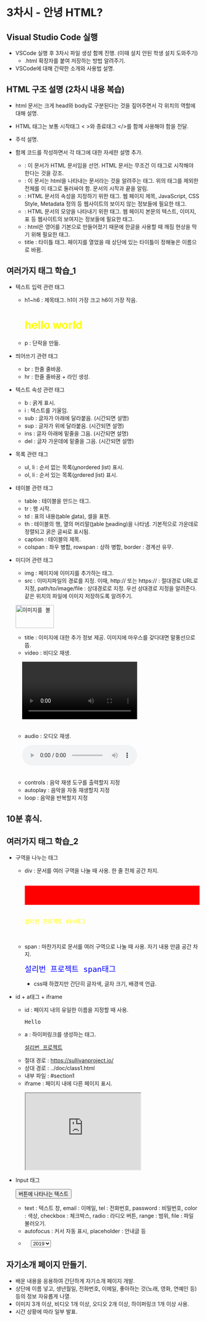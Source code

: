 # **3차시 - 안녕 HTML?**


## Visual Studio Code 실행

- VSCode 실행 후 3차시 파일 생성 함께 진행. (이때 설치 안된 학생 설치 도와주기)
    * .html 확장자를 붙여 저장하는 방법 알려주기.
- VSCode에 대해 간략한 소개와 사용법 설명.  


## HTML 구조 설명 (2차시 내용 복습)

- html 문서는 크게 head와 body로 구분된다는 것을 짚어주면서 각 위치의 역할에 대해 설명.  

- HTML 태그는 보통 시작태그 < >와 종료태그 </>를 함께 사용해야 함을 전달.

- 주석 설명. <!-- -->

- 함께 코드를 작성하면서 각 태그에 대한 자세한 설명 추가.
    * <!doctype html> : 이 문서가 HTML 문서임을 선언. HTML 문서는 무조건 이 태그로 시작해야 한다는 것을 강조.
    * <html> : 이 문서는 html을 나타내는 문서라는 것을 알려주는 태그. 위의 태그를 제외한 전체를 이 태그로 둘러싸야 함. 문서의 시작과 끝을 알림.
    * <head> : HTML 문서의 속성을 지정하기 위한 태그. 웹 페이지 제목, JavaScript, CSS Style, Metadata 정의 등 웹사이트의 보이지 않는 정보들에 필요한 태그. 
    * <body> : HTML 문서의 모양을 나타내기 위한 태그. 웹 페이지 본문의 텍스트, 이미지, 표 등 웹사이트의 보여지는 정보들에 필요한 태그.
    * <meta charset="utf-8"> : html은 영어를 기본으로 만들어졌기 때문에 한글을 사용할 때 깨짐 현상을 막기 위해 필요한 태그. 
    * title : 타이틀 태그. 페이지를 열었을 때 상단에 있는 타이틀이 정해놓은 이름으로 바뀜.


## 여러가지 태그 학습_1

- 텍스트 입력 관련 태그
    * h1~h6 : 제목태그. h1이 가장 크고 h6이 가장 작음.
        <h1 style="color:yellow">hello world</h1>
    * p : 단락을 만듦.

- 띄어쓰기 관련 태그
    * br : 한줄 줄바꿈.
    * hr : 한줄 줄바꿈 + 라인 생성.

- 텍스트 속성 관련 태그
    * b : 굵게 표시.
    * i : 텍스트를 기울임.
    * sub : 글자가 아래에 달라붙음. (시간되면 설명)
    * sup : 글자가 위에 달라붙음. (시간되면 설명)
    * ins : 글자 아래에 밑줄을 그음. (시간되면 설명)
    * del : 글자 가운데에 밑줄을 그음. (시간되면 설명)

- 목록 관련 태그
    * ul, li : 순서 없는 목록(<ins>u</ins>nordered <ins>l</ins>ist) 표시.
    * ol, li : 순서 있는 목록(<ins>o</ins>rdered <ins>l</ins>ist) 표시. 

- 테이블 관련 태그
    * table : 테이블을 만드는 태그.
    * tr : 행 시작.
    * td : 표의 내용(<ins>t</ins>able <ins>d</ins>ata), 셀을 표현.
    * th : 테이블의 행, 열의 머리말(<ins>t</ins>able <ins>h</ins>eading)을 나타냄. 기본적으로 가운데로 정렬되고 굵은 글씨로 표시됨.
    * caption : 테이블의 제목.
    * colspan : 좌우 병합, rowspan : 상하 병합, border : 경계선 유무.

- 미디어 관련 태그
    * img : 페이지에 이미지를 추가하는 태그. 
    * src : 이미지파일의 경로를 지정. 이때, http:// 또는 https:// : 절대경로 URL로 지정, path/to/image/file : 상대경로로 지정. 우선 상대경로 지정을 알려준다. 같은 위치의 파일에 이미지 저장하도록 알려주기.    
    <pre><img src="sulivanproject.jpg" width="100" height="60" alt="이미지를 볼 수 없는 경우에 이미지에 대한 설명 제공."/></pre> 
    * title : 이미지에 대한 추가 정보 제공. 이미지에 마우스를 갖다대면 말풍선으로 뜸.
    * video : 비디오 재생.  
    <pre>
    <video controls="controls" autoplay="autoplay" loop="loop">
         <source src="sulivanproject.mp4" type="video/mp4"/>
    </video>
    </pre>
    * audio : 오디오 재생.  
    <pre>
    <audio controls="controls" autoplay="autoplay" loop="loop">
         <source src="sulivanproject.mp3" type="audio/mp3"/>
    </audio>
    </pre>
    * controls : 음악 재생 도구를 출력할지 지정 
    * autoplay : 음악을 자동 재생할지 지정 
    * loop : 음악을 반복할지 지정 


## 10분 휴식.


## 여러가지 태그 학습_2

- 구역을 나누는 태그
    * div : 문서를 여러 구역을 나눌 때 사용. 한 줄 전체 공간 차지.  
        <pre>
            <div style="height:50px; background-color:red"></div>
            <div style="color:yellow">설리번 프로젝트 div태그</div>
        </pre>
    * span : 마찬가지로 문서를 여러 구역으로 나눌 때 사용. 자기 내용 만큼 공간 차지.  
        <pre><span style="height:200px; background-color:white; color:blue; font-size:20px">설리번 프로젝트 span태그</div></pre>  
        * css때 하겠지만 간단히 글자색, 글자 크기, 배경색 언급.

- id + a태그 + iframe
    * id : 페이지 내의 유일한 이름을 지정할 때 사용.
        <pre><a id="section1">Hello</a></pre>
    * a : 하이퍼링크를 생성하는 태그.  
        <pre><a href="https://sullivanproject.io/" target="_blank">설리번 프로젝트</a></pre>
    * 절대 경로 : https://sullivanproject.io/  
    * 상대 경로 : ../doc/class1.html
    * 내부 파일 : #section1
    * iframe : 페이지 내에 다른 페이지 표시.  
        <pre><iframe src="https://sullivanproject.io/" width="300" height="200"></iframe></pre>

- Input 태그  
        <pre><input type="button" value="버튼에 나타나는 텍스트"/></pre>  
    * text : 텍스트 창, email : 이메일, tel : 전화번호, password : 비밀번호, color : 색상, checkbox : 체크박스, radio : 라디오 버튼, range : 범위, file : 파일 불러오기.
    * autofocus : 커서 자동 표시, placeholder : 안내글 등
    * <pre>
        <select>
            <option>2019</option>
            <option>2018</option>
            <option>2017</option>
        </select>
    </pre>


## 자기소개 페이지 만들기.

- 배운 내용을 응용하여 간단하게 자기소개 페이지 개발.
- 상단에 이름 넣고, 생년월일, 전화번호, 이메일, 좋아하는 것(노래, 영화, 연예인 등) 등의 정보 자유롭게 나열.
- 이미지 3개 이상, 비디오 1개 이상, 오디오 2개 이상, 하이퍼링크 1개 이상 사용.
- 시간 상황에 따라 일부 발표.

